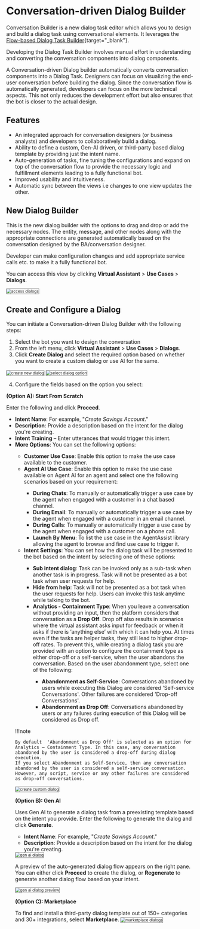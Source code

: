 # Conversation-driven Dialog Builder

Conversation Builder is a new dialog task editor which allows you to design and build a dialog task using conversational elements. It leverages the [Flow-based Dialog Task Builder](/docs/xo/automation/use-cases/dialogs/dialog-tasks-overview/){target="_blank"}.

Developing the Dialog Task Builder involves manual effort in understanding and converting the conversation components into dialog components.

A Conversation-driven Dialog builder automatically converts conversation components into a Dialog Task. Designers can focus on visualizing the end-user conversation before building the dialog. Since the conversation flow is automatically generated, developers can focus on the more technical aspects. This not only reduces the development effort but also ensures that the bot is closer to the actual design.

## Features

* An integrated approach for conversation designers (or business analysts) and developers to collaboratively build a dialog.
* Ability to define a custom, Gen-AI driven, or third-party based dialog template by providing just the intent name.
* Auto-generation of tasks, fine tuning the configurations and expand on top of the conversation flow to provide the necessary logic and fulfillment elements leading to a fully functional bot.
* Improved usability and intuitiveness.
* Automatic sync between the views i.e changes to one view updates the other.

## New Dialog Builder

This is the new dialog builder with the options to drag and drop or add the necessary nodes. The entity, message, and other nodes along with the appropriate connections are generated automatically based on the conversation designed by the BA/conversation designer.

Developer can make configuration changes and add appropriate service calls etc. to make it a fully functional bot.

You can access this view by clicking **Virtual Assistant** > **Use Cases** > **Dialogs**.

<img src="../images/access-dialogs.png" alt="access dialogs" title="access dialogs" style="border: 1px solid gray; zoom:75%;">

## Create and Configure a Dialog

You can initiate a Conversation-driven Dialog Builder with the following steps:

1. Select the bot you want to design the conversation
2. From the left menu, click **Virtual Assistant** > **Use Cases** > **Dialogs**.
3. Click **Create Dialog** and select the required option based on whether you want to create a custom dialog or use AI for the same.
<img src="../images/create-new-dialog.png" alt="create new dialog" title="create new dialog" style="border: 1px solid gray; zoom:75%;">
<img src="../images/select-dialog-option.png" alt="select dialog option" title="select dialog option" style="border: 1px solid gray; zoom:75%;">

4. Configure the fields based on the option you select:

**(Option A): Start From Scratch**
    
  Enter the following and click **Proceed**.
<ul><li><b>Intent Name</b>: For example, "<i>Create Savings Account</i>."</li>
<li><b>Description</b>: Provide a description based on the intent for the dialog you're creating.</li>
<li><b>Intent Training</b> – Enter utterances that would trigger this intent.</li>
<li><b>More Options</b>: You can set the following options:</li>
     <ul><li><b>Customer Use Case</b>: Enable this option to make the use case available to the customer.</li>
     <li><b>Agent AI Use Case</b>: Enable this option to make the use case available on Agent AI for an agent and select one the following scenarios based on your requirement:</li>
       <ul><li><b>During Chats</b>: To manually or automatically trigger a use case by the agent when engaged with a customer in a chat based channel.</li>
       <li><b>During Email</b>: To manually or automatically trigger a use case by the agent when engaged with a customer in an email channel.</li>
       <li><b>During Calls</b>: To manually or automatically trigger a use case by the agent when engaged with a customer on a phone call.</li>
       <li><b>Launch By Menu</b>: To list the use case in the AgentAssist library allowing the agent to browse and find use case to trigger it.</li></ul>
     <li><b>Intent Settings</b>: You can set how the dialog task will be presented to the bot based on the intent by selecting one of these options:</li>
       <ul><li><b>Sub intent dialog</b>: Task can be invoked only as a sub-task when another task is in progress. Task will not be presented as a bot task when user requests for help.</li>
      <li><b>Hide from help</b>: Task will not be presented as a bot task when the user requests for help. Users can invoke this task anytime while talking to the bot.</li>
      <li><b>Analytics - Containment Type</b>: When you leave a conversation without providing an input, then the platform considers that conversation as a <b>Drop Off</b>. Drop off also results in scenarios where the virtual assistant asks input for feedback or when it asks if there is  ‘anything else’ with which it can help you. At times even if the tasks are helper tasks, they still lead to higher drop-off rates. To prevent this, while creating a dialog task you are provided with an option to configure the containment type as either drop-off or a self-service, when the user abandons the conversation. Based on the user abandonment type, select one of the following:</li>
    <ul><li><b>Abandonment as Self-Service</b>: Conversations abandoned by users while executing this Dialog are considered 'Self-service Conversations'. Other failures are considered 'Drop-off Conversations'.</li>
    <li><b>Abandonment as Drop Off</b>: Conversations abandoned by users or any failures during execution of this Dialog will be considered as Drop off.</li></ul></ul></ul>

!!!note

    By default  'Abandonment as Drop Off' is selected as an option for Analytics – Containment Type. In this case, any conversation abandoned by the user is considered a drop-off during dialog execution.
    If you select Abandonment as Self-Service, then any conversation abandoned by the user is considered a self-service conversation.  However, any script, service or any other failures are considered as drop-off conversations.

<img src="../images/create-custom-dialog.png" alt="create custom dialog" title="create custom dialog" style="border: 1px solid gray; zoom:75%;">

**(Option B): Gen AI** 

Uses Gen AI to generate a dialog task from a preexisting template based on the intent you provide. Enter the following to generate the dialog and click **Generate**.
* **Intent Name**: For example, "*Create Savings Account*."
* **Description**: Provide a description based on the intent for the dialog you're creating.
    
<img src="../images/gen-ai-based-dialog.png" alt="gen ai dialog" title="gen ai dialog" style="border: 1px solid gray; zoom:75%;">

A preview of the auto-generated dialog flow appears on the right pane. You can either click **Proceed** to create the dialog, or **Regenerate** to generate another dialog flow based on your intent.

<img src="../images/preview-gen-a-dalog.png" alt="gen ai dialog preview" title="gen ai dialog preview" style="border: 1px solid gray; zoom:75%;">

**(Option C): Marketplace**

To find and install a third-party dialog template out of 150+ categories and 30+ integrations, select **Marketplace**.
<img src="../images/market-place-dialogs.png" alt="marketplace dialogs" title="marketplace dialogs" style="border: 1px solid gray; zoom:75%;">